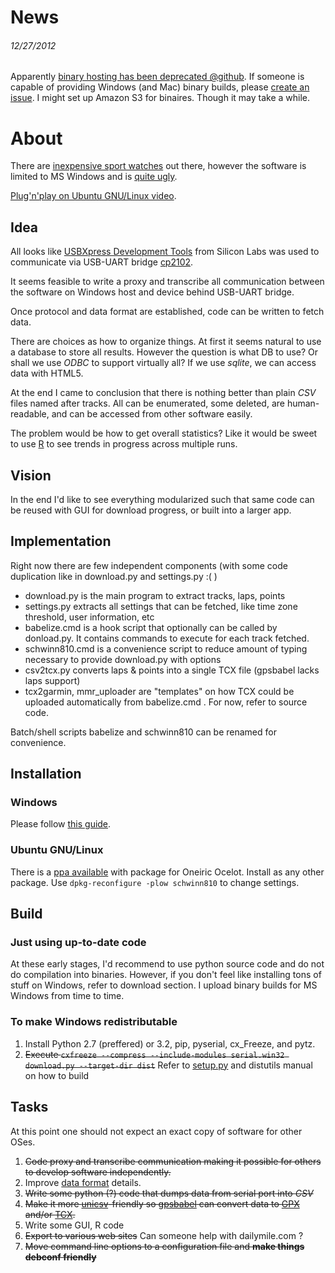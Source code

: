 # News
###### 12/27/2012
Apparently [binary hosting has been deprecated @github](https://github.com/blog/1302-goodbye-uploads).
If someone is capable of providing Windows (and Mac) binary builds,
please [create an issue](https://github.com/mlt/schwinn810/issues).
I might set up Amazon S3 for binaires. Though it may take a while.

# About #

There are [inexpensive sport watches](https://www.google.com/search?tbm=shop&q=schwinn+810+gps) out there, however the software is limited to MS Windows and is [quite ugly](http://www.amazon.com/Schwinn-Tracking-Heart-Rate-Monitor/product-reviews/B006JPBALS/).

[Plug'n'play on Ubuntu GNU/Linux video](https://vimeo.com/45802873).

## Idea ##

All looks like [USBXpress Development Tools](http://www.silabs.com/products/mcu/Pages/USBXpress.aspx)
from Silicon Labs was used to communicate via USB-UART bridge [cp2102](http://www.silabs.com/pages/DownloadDoc.aspx?FILEURL=Support%20Documents/TechnicalDocs/CP2102.pdf).

It seems feasible to write a proxy and transcribe all communication between the software on Windows host and device behind USB-UART bridge.

Once protocol and data format are established, code can be written to fetch data.

There are choices as how to organize things. At first it seems natural to use a database to store all results.
However the question is what DB to use? Or shall we use *ODBC* to support virtually all?
If we use *sqlite*, we can access data with HTML5.

At the end I came to conclusion that there is nothing better than plain *CSV* files named after tracks.
All can be enumerated, some deleted, are human-readable, and can be accessed from other software easily.

The problem would be how to get overall statistics?
Like it would be sweet to use [R](http://www.r-project.org/) to see trends in progress across multiple runs.

## Vision

In the end I'd like to see everything modularized such that
same code can be reused with GUI for download progress, or built into a larger app.

## Implementation

Right now there are few independent components (with some code duplication like in download.py and settings.py :( )

- download.py is the main program to extract tracks, laps, points
- settings.py extracts all settings that can be fetched, like time zone threshold, user information, etc
- babelize.cmd is a hook script that optionally can be called by donload.py.
  It contains commands to execute for each track fetched.
- schwinn810.cmd is a convenience script to reduce amount of typing necessary to provide download.py with options
- csv2tcx.py converts laps & points into a single TCX file (gpsbabel lacks laps support)
- tcx2garmin, mmr_uploader are "templates" on how TCX could be uploaded automatically from babelize.cmd . For now, refer to source code.

Batch/shell scripts babelize and schwinn810 can be renamed for convenience.

## Installation

### Windows

Please follow [this guide](https://github.com/mlt/schwinn810/wiki/Windows).

### Ubuntu GNU/Linux

There is a [ppa available](https://launchpad.net/~mtitov/+archive/schwinn810) with package for Oneiric Ocelot. Install as any other package. Use `dpkg-reconfigure -plow schwinn810` to change settings.

## Build

### Just using up-to-date code

At these early stages, I'd recommend to use python source code and do not do compilation into binaries.
However, if you don't feel like installing tons of stuff on Windows, refer to download section.
I upload binary builds for MS Windows from time to time.

### To make Windows redistributable

1. Install Python 2.7 (preffered) or 3.2, pip, pyserial, cx_Freeze, and pytz.
2. ~~Execute `cxfreeze --compress --include-modules serial.win32 download.py --target-dir dist`~~
   Refer to [setup.py](https://github.com/mlt/schwinn810/blob/master/src/setup.py) and distutils manual on how to build

## Tasks

At this point one should not expect an exact copy of software for other OSes.

1. <del> Code proxy and transcribe communication making it possible for others to develop software independently.</del>
2. Improve [data format](https://github.com/mlt/schwinn810/wiki/Data-Format) details.
3. <del>Write some python (?) code that dumps data from serial port into *CSV*</del>
4. ~~Make it more [unicsv](http://www.gpsbabel.org/htmldoc-development/fmt_unicsv.html)-friendly so [gpsbabel](http://www.gpsbabel.org) can convert data to [GPX](http://www.gpsbabel.org/htmldoc-development/fmt_gpx.html) and/or [TCX](http://www.gpsbabel.org/htmldoc-development/fmt_gtrnctr.html).~~
4. Write some GUI, R code
5. ~~Export to various web sites~~ Can someone help with dailymile.com ?
6. ~~Move command line options to a configuration file and **make things debconf friendly**~~
